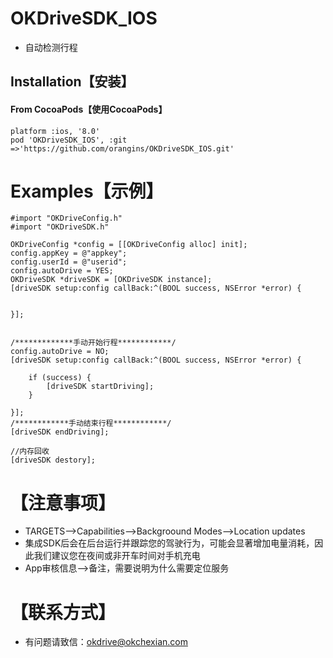 OKDriveSDK_IOS
===
- 自动检测行程

## <a id="Installation"></a> Installation【安装】

#### From CocoaPods【使用CocoaPods】

```objc
platform :ios, '8.0'
pod 'OKDriveSDK_IOS', :git =>'https://github.com/orangins/OKDriveSDK_IOS.git'
```

# <a id="Examples"></a> Examples【示例】
```objc
#import "OKDriveConfig.h"
#import "OKDriveSDK.h"

OKDriveConfig *config = [[OKDriveConfig alloc] init];
config.appKey = @"appkey";
config.userId = @"userid";
config.autoDrive = YES;
OKDriveSDK *driveSDK = [OKDriveSDK instance];
[driveSDK setup:config callBack:^(BOOL success, NSError *error) {


}];


/*************手动开始行程************/
config.autoDrive = NO;
[driveSDK setup:config callBack:^(BOOL success, NSError *error) {

    if (success) {
        [driveSDK startDriving];
    }

}];
/************手动结束行程************/
[driveSDK endDriving];

//内存回收
[driveSDK destory];
```
# <a id="Examples"></a>【注意事项】
- TARGETS-->Capabilities-->Backgroound Modes-->Location updates
- 集成SDK后会在后台运行并跟踪您的驾驶行为，可能会显著增加电量消耗，因此我们建议您在夜间或非开车时间对手机充电
- App审核信息-->备注，需要说明为什么需要定位服务

# <a id="Examples"></a>【联系方式】
- 有问题请致信：okdrive@okchexian.com
